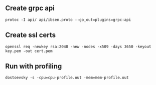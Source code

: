 ## Create grpc api

```shell script
protoc -I api/ api/ibsen.proto --go_out=plugins=grpc:api
```

## Create ssl certs

```shell script
openssl req -newkey rsa:2048 -new -nodes -x509 -days 3650 -keyout key.pem -out cert.pem
```

## Run with profiling

```shell script
dostoevsky -s -cpu=cpu-profile.out -mem=mem-profile.out
```
